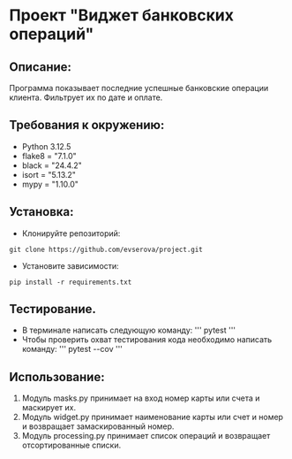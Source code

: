 # Проект "Виджет банковских операций"

## Описание:
Программа показывает последние успешные банковские операции клиента. Фильтрует их по дате и оплате.

## Требования к окружению:
* Python 3.12.5
* flake8 = "7.1.0"
* black = "24.4.2"
* isort = "5.13.2"
* mypy = "1.10.0"

## Установка:
* Клонируйте репозиторий:
```
git clone https://github.com/evserova/project.git
```

* Установите зависимости:
```
pip install -r requirements.txt
```
## Тестирование.
* В терминале написать следующую команду:
'''
pytest
'''
* Чтобы проверить охват тестирования кода необходимо написать команду:
'''
pytest --cov
'''
## Использование:
1. Модуль masks.py принимает на вход номер карты или счета и маскирует их.
2. Модуль widget.py принимает наименование карты или счет и номер и возвращает замаскированный номер.
3. Модуль processing.py принимает список операций и возвращает отсортированные списки.

